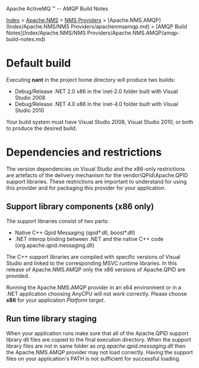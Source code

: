 Apache ActiveMQ ™ -- AMQP Build Notes 

[Index](index.html) > [Apache.NMS](Index/apacheIndex/Overview/nms.md) > [NMS Providers](Index/Apache.NMS/nms-providers.md) > [Apache.NMS.AMQP](Index/Apache.NMS/NMS Providers/apachenmsamqp.md) > [AMQP Build Notes](Index/Apache.NMS/NMS Providers/Apache.NMS.AMQP/amqp-build-notes.md)

Default build
=============

Executing **nant** in the project home directory will produce two builds:

*   Debug/Release .NET 2.0 x86 in the \\net-2.0 folder built with Visual Studio 2008
*   Debug/Release .NET 4.0 x86 in the \\net-4.0 folder built with Visual Studio 2010

Your build system must have Visual Studio 2008, Visual Studio 2010, or both to produce the desired build.

Dependencies and restrictions
=============================

The version dependencies on Visual Studio and the x86-only restrictions are artefacts of the delivery mechanism for the vendor\\QPid\\Apache.QPID support libraries. These restrictions are important to understand for using this provider and for packaging this provider for your application.

Support library components (x86 only)
-------------------------------------

The support libraries consist of two parts:

*   Native C++ Qpid Messaging (qpid*.dll, boost*.dll)
*   .NET interop binding between .NET and the native C++ code (org.apache.qpid.messaging.dll)

The C++ support libraries are compiled with specific versions of Visual Studio and linked to the corresponding MSVC runtime libraries. In this release of Apache.NMS.AMQP only the x86 versions of Apache.QPID are provided.

Running the Apache.NMS.AMQP provider in an x64 environment or in a .NET application choosing AnyCPU will not work correctly. Please choose **x86** for your application _Platform target_.

Run time library staging
------------------------

When your application runs make sure that all of the Apache.QPID support library dll files are copied to the final execution directory. When the support library files are not in same folder as _org.apache.qpid.messaging.dll_ then the Apache.NMS.AMQP provider may not load correctly. Having the support files on your application's PATH is not sufficient for successful loading.


